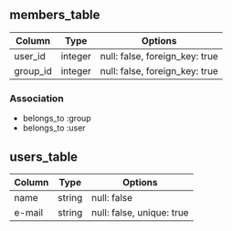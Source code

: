 ## members_table

|Column|Type|Options|
|------|----|-------|
|user_id|integer|null: false, foreign_key: true|
|group_id|integer|null: false, foreign_key: true|

### Association
- belongs_to :group
- belongs_to :user


## users_table
|Column|Type|Options|
|------|----|-------|
|name|string|null: false|
|e-mail|string|null: false, unique: true|
